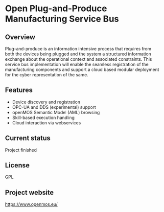# Open Plug-and-Produce Manufacturing Service Bus

## Overview

Plug-and-produce is an information intensive process that requires from both the devices being plugged and the system a structured information exchange about the operational context and associated constraints. This service bus implementation will enable the seamless registration of the manufacturing components and support a cloud based modular deployment for the cyber representation of the same.

## Features

* Device discovery and registration
* OPC-UA and DDS (experimental) support
* openMOS Semantic Model (AML) browsing
* Skill-based execution handling
* Cloud interaction via webservices

## Current status

Project finished

## License

GPL

## Project website

https://www.openmos.eu/
